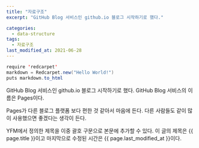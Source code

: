 ```yaml
---
title: "자료구조"
excerpt: "GitHub Blog 서비스인 github.io 블로그 시작하기로 했다."

categories:
  - data-structure
tags:
  - 자료구조
last_modified_at: 2021-06-28
---
```


```java
require 'redcarpet'
markdown = Redcarpet.new("Hello World!")
puts markdown.to_html
```

GitHub Blog 서비스인 github.io 블로그 시작하기로 했다.
GitHub Blog 서비스의 이름은 Pages이다.

Pages가 다른 블로그 플랫폼 보다 편한 것 같아서 마음에 든다.
다른 사람들도 같이 많이 사용했으면 좋겠다는 생각이 든다.

YFM에서 정의한 제목을 이중 괄호 구문으로 본문에 추가할 수 있다.
이 글의 제목은 {{ page.title }}이고
마지막으로 수정된 시간은 {{ page.last_modified_at }}이다.
